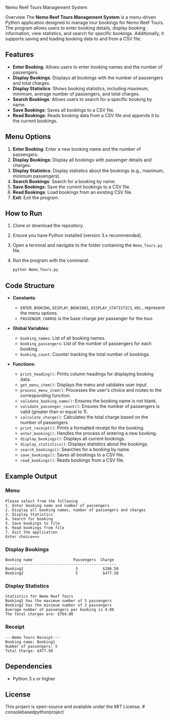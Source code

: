 
Nemo Reef Tours Management System

Overview
The **Nemo Reef Tours Management System** is a menu-driven Python application designed to manage tour bookings for Nemo Reef Tours. The program allows users to enter booking details, display booking information, view statistics, and search for specific bookings. Additionally, it supports saving and loading booking data to and from a CSV file.

## Features
- **Enter Booking**: Allows users to enter booking names and the number of passengers.
- **Display Bookings**: Displays all bookings with the number of passengers and total charges.
- **Display Statistics**: Shows booking statistics, including maximum, minimum, average number of passengers, and total charges.
- **Search Bookings**: Allows users to search for a specific booking by name.
- **Save Bookings**: Saves all bookings to a CSV file.
- **Read Bookings**: Reads booking data from a CSV file and appends it to the current bookings.

## Menu Options
1. **Enter Booking**: Enter a new booking name and the number of passengers.
2. **Display Bookings**: Display all bookings with passenger details and charges.
3. **Display Statistics**: Display statistics about the bookings (e.g., maximum, minimum passengers).
4. **Search Bookings**: Search for a booking by name.
5. **Save Bookings**: Save the current bookings to a CSV file.
6. **Read Bookings**: Load bookings from an existing CSV file.
7. **Exit**: Exit the program.

## How to Run
1. Clone or download the repository.
2. Ensure you have Python installed (version 3.x recommended).
3. Open a terminal and navigate to the folder containing the `Nemo_Tours.py` file.
4. Run the program with the command:

   ```bash
   python Nemo_Tours.py
   ```

## Code Structure
- **Constants**:
  - `ENTER_BOOKING`, `DISPLAY_BOOKINGS`, `DISPLAY_STATISTICS`, etc., represent the menu options.
  - `PASSENGER_CHARGE` is the base charge per passenger for the tour.

- **Global Variables**:
  - `booking_names`: List of all booking names.
  - `booking_passengers`: List of the number of passengers for each booking.
  - `booking_count`: Counter tracking the total number of bookings.

- **Functions**:
  - `print_heading()`: Prints column headings for displaying booking data.
  - `get_menu_item()`: Displays the menu and validates user input.
  - `process_menu_item()`: Processes the user's choice and routes to the corresponding function.
  - `validate_booking_name()`: Ensures the booking name is not blank.
  - `validate_passenger_count()`: Ensures the number of passengers is valid (greater than or equal to 1).
  - `calculate_charge()`: Calculates the total charge based on the number of passengers.
  - `print_receipt()`: Prints a formatted receipt for the booking.
  - `enter_booking()`: Handles the process of entering a new booking.
  - `display_bookings()`: Displays all current bookings.
  - `display_statistics()`: Displays statistics about the bookings.
  - `search_bookings()`: Searches for a booking by name.
  - `save_bookings()`: Saves all bookings to a CSV file.
  - `read_bookings()`: Reads bookings from a CSV file.

## Example Output

### Menu
```
Please select from the following
1. Enter booking name and number of passengers
2. Display all booking names, number of passengers and charges
3. Display Statistics
4. Search for booking
5. Save bookings to file
6. Read bookings from file
7. Exit the application
Enter choice==>
```

### Display Bookings
```
Booking name                  Passengers  Charge
-------------------------------------------------
Booking1                       3           $286.50
Booking2                       5           $477.50
```

### Display Statistics
```
Statistics for Nemo Reef Tours
Booking1 has the maximum number of 5 passengers
Booking2 has the minimum number of 3 passengers
Average number of passengers per booking is 4.00
The Total charges are: $764.00
```

### Receipt
```
---Nemo Tours Receipt---
Booking name: Booking1
Number of passengers: 5
Total Charge: $477.50
```

## Dependencies
- Python 3.x or higher

## License
This project is open-source and available under the MIT License.
#   c o n s o l e b a s e d _ p y t h o n _ p r o j e c t 
 
 
